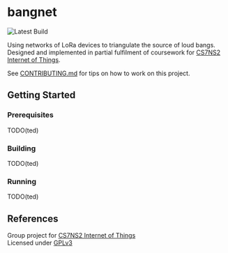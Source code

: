 # bangnet

![Latest Build](https://github.com/tedski999/bangnet/actions/workflows/build.yml/badge.svg?branch=master&event=push)

Using networks of LoRa devices to triangulate the source of loud bangs. Designed and implemented in partial fulfilment of coursework for [CS7NS2 Internet of Things](https://teaching.scss.tcd.ie/module/cs7ns2-internet-of-things/).

See [CONTRIBUTING.md](CONTRIBUTING.md) for tips on how to work on this project.

## Getting Started

### Prerequisites

TODO(ted)

### Building

TODO(ted)

### Running

TODO(ted)

## References

Group project for [CS7NS2 Internet of Things](https://teaching.scss.tcd.ie/module/cs7ns2-internet-of-things/) \
Licensed under [GPLv3](LICENSE)

